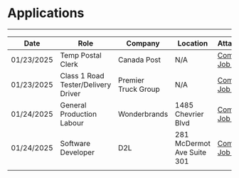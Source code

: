 # Applications
---

| Date       | Role                                | Company                 | Location                   | Attachments                                                                                                                                                                                                                                    |
| ---------- | ----------------------------------- | ----------------------- | -------------------------- | ---------------------------------------------------------------------------------------------------------------------------------------------------------------------------------------------------------------------------------------------- |
| 01/23/2025 | Temp Postal Clerk                   | Canada Post             | N/A                        | [Company Job Posting](https://jobs.canadapost.ca/job/Winnipeg-Temp-Postal-Clerk-MB/588213317/?feedId=222817&utm_source=Indeed&utm_campaign=CanPost_Indeed&jobPipeline=Indeed)                                                                  |
| 01/23/2025 | Class 1 Road Tester/Delivery Driver | Premier <br>Truck Group | N/A                        | [Company Job Posting](https://jobs.lever.co/premiertruck/094a805d-3315-4b8f-8701-ee38e1dec524/apply)                                                                                                                                           |
| 01/24/2025 | General Production Labour           | Wonderbrands            | 1485 Chevrier Blvd         | [Company Job Posting](https://careersen-wonderbrands.icims.com/jobs/17608/job?utm_source=hiringcafe_integration&iis=Job+Board&iisn=HiringCafe&mobile=false&width=1030&height=500&bga=true&needsRedirect=false&jan1offset=-360&jun1offset=-300) |
| 01/24/2025 | Software Developer                  | D2L                     | 281 McDermot Ave Suite 301 | [Company Job Posting](https://www.d2l.com/careers/jobs/software-developer/260466/)                                                                                                                                                             |
|            |                                     |                         |                            |                                                                                                                                                                                                                                                |

